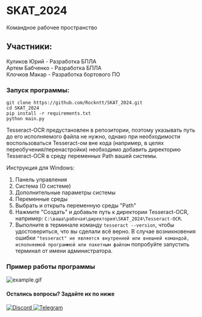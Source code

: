 # SKAT_2024

Командное рабочее пространство

## Участники:

Куликов Юрий - Разработка БПЛА<br>
Артем Бабченко - Разработка БПЛА<br>
Клочков Макар - Разработка бортового ПО

### Запуск программы:

```shell
git clone https://github.com/Rockntt/SKAT_2024.git
cd SKAT_2024
pip install -r requirements.txt
python main.py
```

Tesseract-OCR предустановлен в репозитории, поэтому указывать путь до его исполняемого файла не нужно, однако при необходимости воспользоваться Tesseract-ом вне кода (например, в целях переобучения/перенастройки) необходимо добавить директорию Tesseract-OCR в среду переменных Path вашей системы.

Инструкция для Windows:

1. Панель управления
2. Система (О системе)
3. Дополнительные параметры системы
4. Переменные среды
5. Выбрать и открыть переменную среды "Path"
6. Нажмите "Создать" и добавьте путь к директории Tesseract-OCR, например: 
```C:\ваша\рабочая\директория\SKAT_2024\Tesseract-OCR```.
7. Выполните в терминале команду `tesseract --version`, чтобы удостовериться, что вы сделали всё верно. В случае возникновения ошибки `"tesseract" не является внутренней или внешней
командой, исполняемой программой или пакетным файлом` попробуйте запустить терминал от имени администратора.

### Пример работы программы
![example.gif](readme_assets/example.gif)


#### Остались вопросы? Задайте их по ниже

<a href="https://discordapp.com/users/1184134942326804595" target="_blank">
  <img src="https://img.shields.io/badge/Discord-%235865F2.svg?style=for-the-badge&logo=discord&logoColor=white" alt="Discord">
</a>
<a href="https://t.me/Rockntt" target="_blank">
  <img src="https://img.shields.io/badge/Telegram-2CA5E0?style=for-the-badge&logo=telegram&logoColor=white
" alt="Telegram">
</a>


